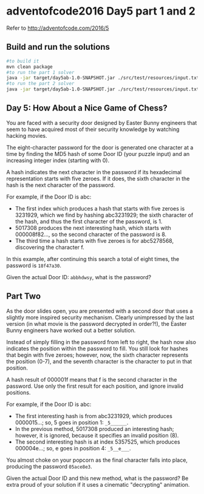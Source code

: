 # adventofcode2016 Day5 part 1 and 2
Refer to http://adventofcode.com/2016/5

## Build and run the solutions
```bash
#to build it
mvn clean package
#to run the part 1 solver
java -jar target/day5ab-1.0-SNAPSHOT.jar ./src/test/resources/input.txt false
#to run the part 2 solver
java -jar target/day5ab-1.0-SNAPSHOT.jar ./src/test/resources/input.txt true
```
## Day 5: How About a Nice Game of Chess?

You are faced with a security door designed by Easter Bunny engineers that seem to have acquired most of their security knowledge by watching hacking movies.

The eight-character password for the door is generated one character at a time by finding the MD5 hash of some Door ID (your puzzle input) and an increasing integer index (starting with 0).

A hash indicates the next character in the password if its hexadecimal representation starts with five zeroes. If it does, the sixth character in the hash is the next character of the password.

For example, if the Door ID is abc:

 -    The first index which produces a hash that starts with five zeroes is 3231929, which we find by hashing abc3231929; the sixth character of the hash, and thus the first character of the password, is 1.
 -    5017308 produces the next interesting hash, which starts with 000008f82..., so the second character of the password is 8.
 -    The third time a hash starts with five zeroes is for abc5278568, discovering the character f.

In this example, after continuing this search a total of eight times, the password is `18f47a30`.

Given the actual Door ID: `abbhdwsy`, what is the password?

## Part Two

As the door slides open, you are presented with a second door that uses a slightly more inspired security mechanism. Clearly unimpressed by the last version (in what movie is the password decrypted in order?!), the Easter Bunny engineers have worked out a better solution.

Instead of simply filling in the password from left to right, the hash now also indicates the position within the password to fill. You still look for hashes that begin with five zeroes; however, now, the sixth character represents the position (0-7), and the seventh character is the character to put in that position.

A hash result of 000001f means that f is the second character in the password. Use only the first result for each position, and ignore invalid positions.

For example, if the Door ID is abc:

 -    The first interesting hash is from abc3231929, which produces 0000015...; so, 5 goes in position 1: `_5______`.
 -    In the previous method, 5017308 produced an interesting hash; however, it is ignored, because it specifies an invalid position (8).
 -    The second interesting hash is at index 5357525, which produces 000004e...; so, e goes in position 4: `_5__e___`.

You almost choke on your popcorn as the final character falls into place, producing the password `05ace8e3`.

Given the actual Door ID and this new method, what is the password? Be extra proud of your solution if it uses a cinematic "decrypting" animation.
